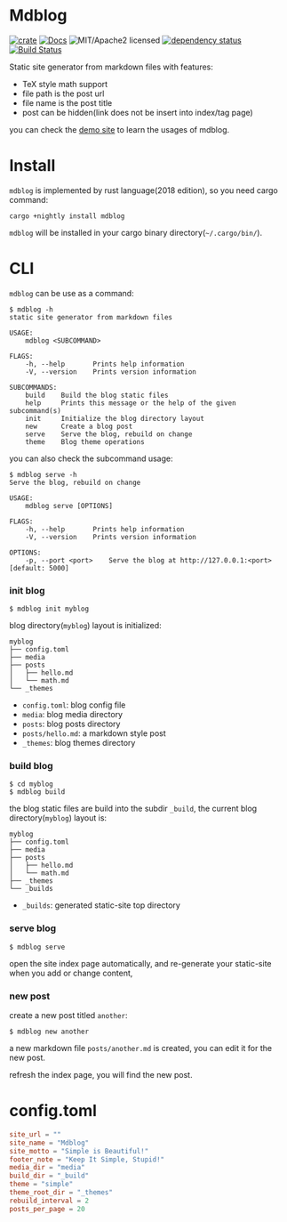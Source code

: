 # Mdblog

[![crate][crate-image]][crate-link]
[![Docs][docs-image]][docs-link]
![MIT/Apache2 licensed][license-image]
[![dependency status][deps-image]][deps-link]
[![Build Status][travis-image]][travis-link]

[crate-image]: https://img.shields.io/crates/v/mdblog.svg
[crate-link]: https://crates.io/crates/mdblog
[docs-image]: https://docs.rs/mdblog/badge.svg
[docs-link]: https://docs.rs/mdblog
[license-image]: https://img.shields.io/crates/l/mdblog.svg
[deps-image]: https://deps.rs/repo/github/fugangqiang/mdblog.rs/status.svg
[deps-link]: https://deps.rs/repo/github/fugangqiang/mdblog.rs
[travis-image]: https://travis-ci.org/FuGangqiang/mdblog.rs.svg?branch=master
[travis-link]: https://travis-ci.org/FuGangqiang/mdblog.rs

Static site generator from markdown files with features:

* TeX style math support
* file path is the post url
* file name is the post title
* post can be hidden(link does not be insert into index/tag page)

you can check the [demo site](https://fugangqiang.github.io/mdblog.rs/)
to learn the usages of mdblog.


# Install

`mdblog` is implemented by rust language(2018 edition), so you need cargo command:

```
cargo +nightly install mdblog
```

`mdblog` will be installed in your cargo binary directory(`~/.cargo/bin/`).


# CLI

`mdblog` can be use as a command:

```
$ mdblog -h
static site generator from markdown files

USAGE:
    mdblog <SUBCOMMAND>

FLAGS:
    -h, --help       Prints help information
    -V, --version    Prints version information

SUBCOMMANDS:
    build    Build the blog static files
    help     Prints this message or the help of the given subcommand(s)
    init     Initialize the blog directory layout
    new      Create a blog post
    serve    Serve the blog, rebuild on change
    theme    Blog theme operations
```

you can also check the subcommand usage:

```
$ mdblog serve -h
Serve the blog, rebuild on change

USAGE:
    mdblog serve [OPTIONS]

FLAGS:
    -h, --help       Prints help information
    -V, --version    Prints version information

OPTIONS:
    -p, --port <port>    Serve the blog at http://127.0.0.1:<port> [default: 5000]
```


### init blog

```
$ mdblog init myblog
```

blog directory(`myblog`) layout is initialized:

```
myblog
├── config.toml
├── media
├── posts
│   ├── hello.md
│   └── math.md
└── _themes
```

* `config.toml`: blog config file
* `media`: blog media directory
* `posts`: blog posts directory
* `posts/hello.md`: a markdown style post
* `_themes`: blog themes directory

### build blog

```
$ cd myblog
$ mdblog build
```

the blog static files are build into the subdir `_build`, the current blog directory(`myblog`) layout is:

```
myblog
├── config.toml
├── media
├── posts
│   ├── hello.md
│   └── math.md
├── _themes
└── _builds
```

* `_builds`: generated static-site top directory

### serve blog

```
$ mdblog serve
```

open the site index page automatically,
and re-generate your static-site when you add or change content,

### new post

create a new post titled `another`:

```
$ mdblog new another
```

a new markdown file `posts/another.md` is created,
you can edit it for the new post.

refresh the index page, you will find the new post.


# config.toml

```toml
site_url = ""
site_name = "Mdblog"
site_motto = "Simple is Beautiful!"
footer_note = "Keep It Simple, Stupid!"
media_dir = "media"
build_dir = "_build"
theme = "simple"
theme_root_dir = "_themes"
rebuild_interval = 2
posts_per_page = 20
```
